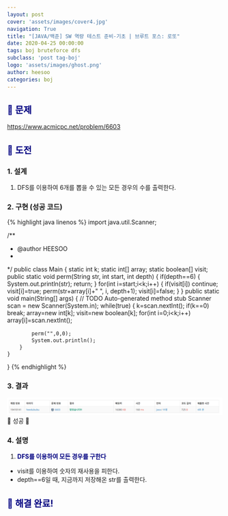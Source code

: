 ```yaml
---
layout: post
cover: 'assets/images/cover4.jpg'
navigation: True
title: "[JAVA/백준] SW 역량 테스트 준비-기초 | 브루트 포스: 로또"
date: 2020-04-25 00:00:00
tags: boj bruteforce dfs
subclass: 'post tag-boj'
logo: 'assets/images/ghost.png'
author: heesoo
categories: boj
---
```

## <span style="color:navy">👀 문제</span>
<https://www.acmicpc.net/problem/6603>

## <span style="color:navy">👊 도전</span>

### 1. 설계
1. DFS를 이용하여 6개를 뽑을 수 있는 모든 경우의 수를 출력한다.

### 2. 구현 (성공 코드)
{% highlight java linenos %}
import java.util.Scanner;

/**
 * @author HEESOO
 *
 */
public class Main {
	static int k;
	static int[] array;
	static boolean[] visit;
	public static void perm(String str, int start, int depth) {
		if(depth==6) {
			System.out.println(str);
			return;
		}
		for(int i=start;i<k;i++) {
			if(visit[i]) continue;
			visit[i]=true;
			perm(str+array[i]+" ", i, depth+1);
			visit[i]=false;
		}
	}
	public static void main(String[] args) {
		// TODO Auto-generated method stub
		Scanner scan = new Scanner(System.in);
		while(true) {
			k=scan.nextInt();
			if(k==0) break;
			array=new int[k];
			visit=new boolean[k];
			for(int i=0;i<k;i++)
				array[i]=scan.nextInt();
			
			perm("",0,0);
			System.out.println();
		}
	}
}
{% endhighlight %}

### 3. 결과
![실행결과](./assets/images/200425_6.PNG)
🤟 성공 🤟  

### 4. 설명
1. **<span style="color:navy">DFS를 이용하여 모든 경우를 구한다</span>**
- visit를 이용하여 숫자의 재사용을 피한다.
- depth==6일 때, 지금까지 저장해온 str를 출력한다.

## <span style="color:navy">👏 해결 완료!</span>

